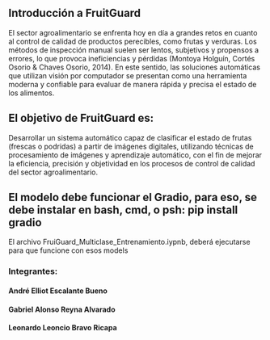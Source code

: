 ## Introducción a FruitGuard

El sector agroalimentario se enfrenta hoy en día a grandes retos en cuanto al control de calidad de productos perecibles, como frutas y verduras. Los métodos de inspección manual suelen ser lentos, subjetivos y propensos a errores, lo que provoca ineficiencias y pérdidas (Montoya Holguín, Cortés Osorio & Chaves Osorio, 2014). En este sentido, las soluciones automáticas que utilizan visión por computador se presentan como una herramienta moderna y confiable para evaluar de manera rápida y precisa el estado de los alimentos.

## El objetivo de FruitGuard es:

Desarrollar un sistema automático capaz de clasificar el estado de frutas (frescas o podridas) a partir de imágenes digitales, utilizando técnicas de procesamiento de imágenes y aprendizaje automático, con el fin de mejorar la eficiencia, precisión y objetividad en los procesos de control de calidad del sector agroalimentario.

## El modelo debe funcionar el Gradio, para eso, se debe instalar en bash, cmd, o psh: pip install gradio
El archivo FruiGuard_Multiclase_Entrenamiento.iypnb, deberá ejecutarse para que funcione con esos models

### Integrantes:
#### André Elliot Escalante Bueno
#### Gabriel Alonso Reyna Alvarado
#### Leonardo Leoncio Bravo Ricapa
